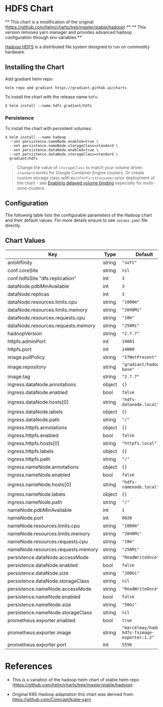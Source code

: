 
# HDFS Chart

** This chart is a modification of the original (https://github.com/helm/charts/tree/master/stable/hadoop) **
** This version removes yarn manager and provides advanced hadoop configuration through env variables ** 

[Hadoop HDFS](https://hadoop.apache.org/) is a distributed file system designed to run on commodity hardware. 

## Installing the Chart

Add gradiant helm repo:

```
helm repo add gradiant https://gradiant.github.io/charts
```

To install the chart with the release name `hdfs`:

```
$ helm install --name hdfs gradiant/hdfs
```

### Persistence

To install the chart with persistent volumes:

```
$ helm install --name hadoop 
  --set persistence.nameNode.enabled=true \
  --set persistence.nameNode.storageClass=standard \
  --set persistence.dataNode.enabled=true \
  --set persistence.dataNode.storageClass=standard \
  gradiant/hdfs
```

> Change the value of `storageClass` to match your volume driver. `standard` works for Google Container Engine clusters.
> Or create custom storage class with `WaitForFirstConsumer` prior deployment of the chart - see [Enabling delayed volume binding](https://cloud.google.com/kubernetes-engine/docs/how-to/persistent-volumes/local-ssd#delay) especially for multi-zone clusters.

## Configuration

The following table lists the configurable parameters of the Hadoop chart and their default values.
For more details ensure to see `values.yaml` file directly.

## Chart Values

| Key | Type | Default | Description |
|-----|------|---------|-------------|
| antiAffinity | string | `"soft"` |  |
| conf.coreSite | string | `nil` |  |
| conf.hdfsSite."dfs.replication" | int | `3` |  |
| dataNode.pdbMinAvailable | int | `3` |  |
| dataNode.replicas | int | `3` |  |
| dataNode.resources.limits.cpu | string | `"1000m"` |  |
| dataNode.resources.limits.memory | string | `"2048Mi"` |  |
| dataNode.resources.requests.cpu | string | `"10m"` |  |
| dataNode.resources.requests.memory | string | `"256Mi"` |  |
| hadoopVersion | string | `"2.7.7"` |  |
| httpfs.adminPort | int | `14001` |  |
| httpfs.port | int | `14000` |  |
| image.pullPolicy | string | `"IfNotPresent"` |  |
| image.repository | string | `"gradiant/hadoop-base"` |  |
| image.tag | string | `"2.7.7"` |  |
| ingress.dataNode.annotations | object | `{}` |  |
| ingress.dataNode.enabled | bool | `false` |  |
| ingress.dataNode.hosts[0] | string | `"hdfs-datanode.local"` |  |
| ingress.dataNode.labels | object | `{}` |  |
| ingress.dataNode.path | string | `"/"` |  |
| ingress.httpfs.annotations | object | `{}` |  |
| ingress.httpfs.enabled | bool | `false` |  |
| ingress.httpfs.hosts[0] | string | `"httpfs.local"` |  |
| ingress.httpfs.labels | object | `{}` |  |
| ingress.httpfs.path | string | `"/"` |  |
| ingress.nameNode.annotations | object | `{}` |  |
| ingress.nameNode.enabled | bool | `false` |  |
| ingress.nameNode.hosts[0] | string | `"hdfs-namenode.local"` |  |
| ingress.nameNode.labels | object | `{}` |  |
| ingress.nameNode.path | string | `"/"` |  |
| nameNode.pdbMinAvailable | int | `1` |  |
| nameNode.port | int | `8020` |  |
| nameNode.resources.limits.cpu | string | `"1000m"` |  |
| nameNode.resources.limits.memory | string | `"2048Mi"` |  |
| nameNode.resources.requests.cpu | string | `"10m"` |  |
| nameNode.resources.requests.memory | string | `"256Mi"` |  |
| persistence.dataNode.accessMode | string | `"ReadWriteOnce"` |  |
| persistence.dataNode.enabled | bool | `false` |  |
| persistence.dataNode.size | string | `"200Gi"` |  |
| persistence.dataNode.storageClass | string | `nil` |  |
| persistence.nameNode.accessMode | string | `"ReadWriteOnce"` |  |
| persistence.nameNode.enabled | bool | `false` |  |
| persistence.nameNode.size | string | `"50Gi"` |  |
| persistence.nameNode.storageClass | string | `nil` |  |
| prometheus.exporter.enabled | bool | `true` |  |
| prometheus.exporter.image | string | `"marcelmay/hadoop-hdfs-fsimage-exporter:1.2"` |  |
| prometheus.exporter.port | int | `5556` |  |


# References

- This is a variation of the hadoop helm chart of stable helm repo (https://github.com/helm/charts/tree/master/stable/hadoop).

- Original K8S Hadoop adaptation this chart was derived from: https://github.com/Comcast/kube-yarn
